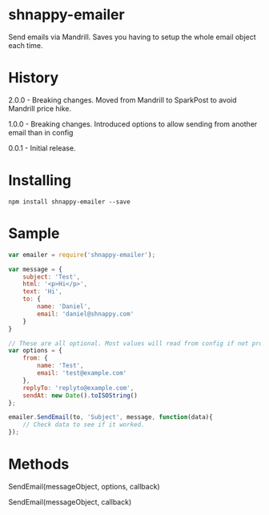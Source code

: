 shnappy-emailer
===============

Send emails via Mandrill. Saves you having to setup the whole email object each time.

History
=======

2.0.0 - Breaking changes. Moved from Mandrill to SparkPost to avoid Mandrill price hike.

1.0.0 - Breaking changes. Introduced options to allow sending from another email than in config

0.0.1 - Initial release.

Installing
==========

```
npm install shnappy-emailer --save
```

Sample
=====

```javascript
var emailer = require('shnappy-emailer');

var message = {
    subject: 'Test',
    html: '<p>Hi</p>',
    text: 'Hi',
    to: {
        name: 'Daniel',
        email: 'daniel@shnappy.com'
    }
}

// These are all optional. Most values will read from config if not provided.
var options = {
    from: {
        name: 'Test',
        email: 'test@example.com'
    },
    replyTo: 'replyto@example.com',
    sendAt: new Date().toISOString()
};

emailer.SendEmail(to, 'Subject', message, function(data){
    // Check data to see if it worked.
});
```

Methods
=======

SendEmail(messageObject, options, callback)

SendEmail(messageObject, callback)
